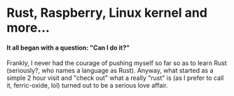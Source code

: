 # Rust, Raspberry, Linux kernel and more...

#### It all began with a question: "Can I do it?"

Frankly, I never had the courage of pushing myself so far so as to learn Rust (seriously?, who names a language as Rust).
Anyway, what started as a simple 2 hour visit and "check out" what a really "rust" is (as I prefer to call it, ferric-oxide, lol) turned out to be a serious love affair.


